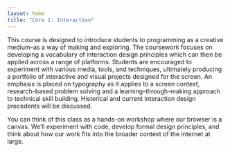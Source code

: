 ```yaml
---
layout: home
title: "Core 1: Interaction"
---
```


This course is designed to introduce students to programming as a creative medium–as a way of making and exploring. The coursework focuses on developing a vocabulary of interaction design principles which can then be applied across a range of platforms. Students are encouraged to experiment with various media, tools, and techniques, ultimately producing a portfolio of interactive and visual projects designed for the screen. An emphasis is placed on typography as it applies to a screen context, research-based problem solving and a learning-through-making approach to technical skill building. Historical and current interaction design precedents will be discussed.

You can think of this class as a hands-on workshop where our browser is a canvas. We’ll experiment with code, develop formal design principles, and think about how our work fits into the broader context of the internet at large.
